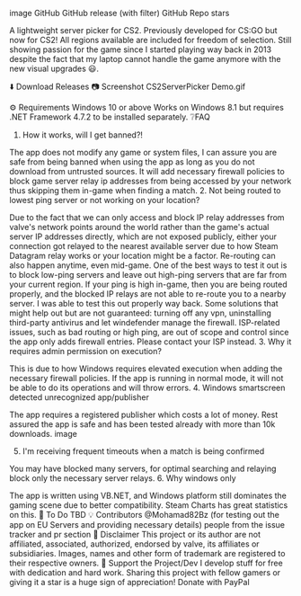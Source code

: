 
image GitHub GitHub release (with filter) GitHub Repo stars

A lightweight server picker for CS2. Previously developed for CS:GO but now for CS2! All regions available are included for freedom of selection. Still showing passion for the game since I started playing way back in 2013 despite the fact that my laptop cannot handle the game anymore with the new visual upgrades 😃.

⬇️ Download
Releases
📷 Screenshot
CS2ServerPicker Demo.gif

⚙️ Requirements
Windows 10 or above
Works on Windows 8.1 but requires .NET Framework 4.7.2 to be installed separately.
❔FAQ
1. How it works, will I get banned?!

The app does not modify any game or system files, I can assure you are safe from being banned when using the app as long as you do not download from untrusted sources. It will add necessary firewall policies to block game server relay ip addresses from being accessed by your network thus skipping them in-game when finding a match.
2. Not being routed to lowest ping server or not working on your location?

Due to the fact that we can only access and block IP relay addresses from valve's network points around the world rather than the game's actual server IP addresses directly, which are not exposed publicly, either your connection got relayed to the nearest available server due to how Steam Datagram relay works or your location might be a factor.
Re-routing can also happen anytime, even mid-game. One of the best ways to test it out is to block low-ping servers and leave out high-ping servers that are far from your current region. If your ping is high in-game, then you are being routed properly, and the blocked IP relays are not able to re-route you to a nearby server. I was able to test this out properly way back.
Some solutions that might help out but are not guaranteed: turning off any vpn, uninstalling third-party antivirus and let windefender manage the firewall.
ISP-related issues, such as bad routing or high ping, are out of scope and control since the app only adds firewall entries. Please contact your ISP instead.
3. Why it requires admin permission on execution?

This is due to how Windows requires elevated execution when adding the necessary firewall policies. If the app is running in normal mode, it will not be able to do its operations and will throw errors.
4. Windows smartscreen detected unrecognized app/publisher

The app requires a registered publisher which costs a lot of money. Rest assured the app is safe and has been tested already with more than 10k downloads.
image

5. I'm receiving frequent timeouts when a match is being confirmed

You may have blocked many servers, for optimal searching and relaying block only the necessary server relays.
6. Why windows only

The app is written using VB.NET, and Windows platform still dominates the gaming scene due to better compatibility. Steam Charts has great statistics on this.
📔 To Do
TBD
💡 Contributors
@Mohamad82Bz (for testing out the app on EU Servers and providing necessary details)
people from the issue tracker and pr section
🔽 Disclaimer
This project or its author are not affiliated, associated, authorized, endorsed by valve, its affiliates or subsidiaries. Images, names and other form of trademark are registered to their respective owners.
💖 Support the Project/Dev
I develop stuff for free with dedication and hard work. Sharing this project with fellow gamers or giving it a star is a huge sign of appreciation!
Donate with PayPal
